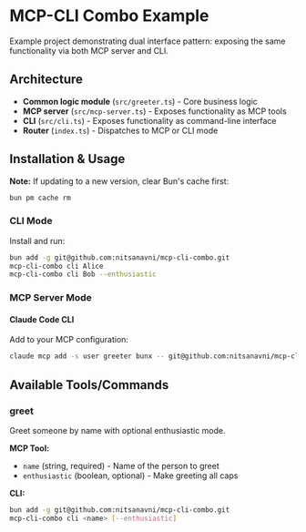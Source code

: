 # MCP-CLI Combo Example

Example project demonstrating dual interface pattern: exposing the same functionality via both MCP server and CLI.

## Architecture

- **Common logic module** (`src/greeter.ts`) - Core business logic
- **MCP server** (`src/mcp-server.ts`) - Exposes functionality as MCP tools
- **CLI** (`src/cli.ts`) - Exposes functionality as command-line interface
- **Router** (`index.ts`) - Dispatches to MCP or CLI mode

## Installation & Usage

**Note:** If updating to a new version, clear Bun's cache first:
```bash
bun pm cache rm
```

### CLI Mode

Install and run:
```bash
bun add -g git@github.com:nitsanavni/mcp-cli-combo.git
mcp-cli-combo cli Alice
mcp-cli-combo cli Bob --enthusiastic
```

### MCP Server Mode

#### Claude Code CLI

Add to your MCP configuration:
```bash
claude mcp add -s user greeter bunx -- git@github.com:nitsanavni/mcp-cli-combo.git mcp
```

## Available Tools/Commands

### greet

Greet someone by name with optional enthusiastic mode.

**MCP Tool:**
- `name` (string, required) - Name of the person to greet
- `enthusiastic` (boolean, optional) - Make greeting all caps

**CLI:**
```bash
bun add -g git@github.com:nitsanavni/mcp-cli-combo.git
mcp-cli-combo cli <name> [--enthusiastic]
```
